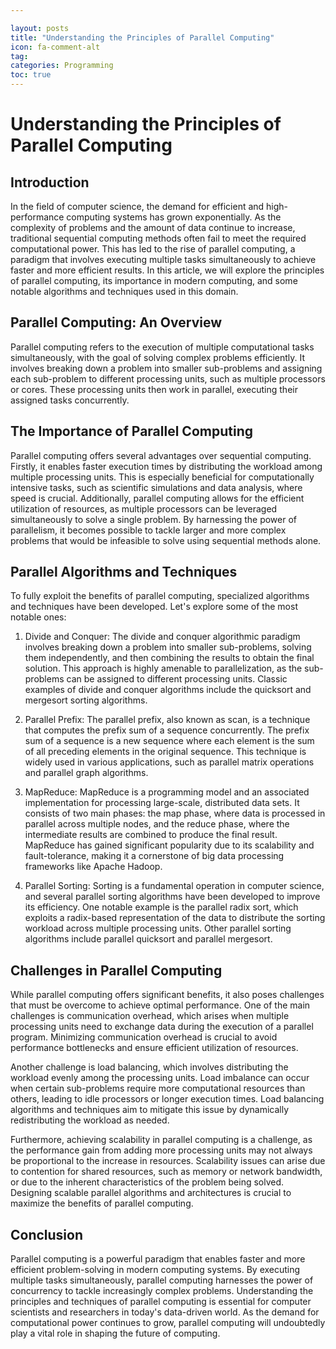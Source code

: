 ```yaml
---

layout: posts
title: "Understanding the Principles of Parallel Computing"
icon: fa-comment-alt
tag:      
categories: Programming
toc: true
---
```




# Understanding the Principles of Parallel Computing

## Introduction

In the field of computer science, the demand for efficient and high-performance computing systems has grown exponentially. As the complexity of problems and the amount of data continue to increase, traditional sequential computing methods often fail to meet the required computational power. This has led to the rise of parallel computing, a paradigm that involves executing multiple tasks simultaneously to achieve faster and more efficient results. In this article, we will explore the principles of parallel computing, its importance in modern computing, and some notable algorithms and techniques used in this domain.

## Parallel Computing: An Overview

Parallel computing refers to the execution of multiple computational tasks simultaneously, with the goal of solving complex problems efficiently. It involves breaking down a problem into smaller sub-problems and assigning each sub-problem to different processing units, such as multiple processors or cores. These processing units then work in parallel, executing their assigned tasks concurrently.

## The Importance of Parallel Computing

Parallel computing offers several advantages over sequential computing. Firstly, it enables faster execution times by distributing the workload among multiple processing units. This is especially beneficial for computationally intensive tasks, such as scientific simulations and data analysis, where speed is crucial. Additionally, parallel computing allows for the efficient utilization of resources, as multiple processors can be leveraged simultaneously to solve a single problem. By harnessing the power of parallelism, it becomes possible to tackle larger and more complex problems that would be infeasible to solve using sequential methods alone.

## Parallel Algorithms and Techniques

To fully exploit the benefits of parallel computing, specialized algorithms and techniques have been developed. Let's explore some of the most notable ones:

1. Divide and Conquer: The divide and conquer algorithmic paradigm involves breaking down a problem into smaller sub-problems, solving them independently, and then combining the results to obtain the final solution. This approach is highly amenable to parallelization, as the sub-problems can be assigned to different processing units. Classic examples of divide and conquer algorithms include the quicksort and mergesort sorting algorithms.

2. Parallel Prefix: The parallel prefix, also known as scan, is a technique that computes the prefix sum of a sequence concurrently. The prefix sum of a sequence is a new sequence where each element is the sum of all preceding elements in the original sequence. This technique is widely used in various applications, such as parallel matrix operations and parallel graph algorithms.

3. MapReduce: MapReduce is a programming model and an associated implementation for processing large-scale, distributed data sets. It consists of two main phases: the map phase, where data is processed in parallel across multiple nodes, and the reduce phase, where the intermediate results are combined to produce the final result. MapReduce has gained significant popularity due to its scalability and fault-tolerance, making it a cornerstone of big data processing frameworks like Apache Hadoop.

4. Parallel Sorting: Sorting is a fundamental operation in computer science, and several parallel sorting algorithms have been developed to improve its efficiency. One notable example is the parallel radix sort, which exploits a radix-based representation of the data to distribute the sorting workload across multiple processing units. Other parallel sorting algorithms include parallel quicksort and parallel mergesort.

## Challenges in Parallel Computing

While parallel computing offers significant benefits, it also poses challenges that must be overcome to achieve optimal performance. One of the main challenges is communication overhead, which arises when multiple processing units need to exchange data during the execution of a parallel program. Minimizing communication overhead is crucial to avoid performance bottlenecks and ensure efficient utilization of resources.

Another challenge is load balancing, which involves distributing the workload evenly among the processing units. Load imbalance can occur when certain sub-problems require more computational resources than others, leading to idle processors or longer execution times. Load balancing algorithms and techniques aim to mitigate this issue by dynamically redistributing the workload as needed.

Furthermore, achieving scalability in parallel computing is a challenge, as the performance gain from adding more processing units may not always be proportional to the increase in resources. Scalability issues can arise due to contention for shared resources, such as memory or network bandwidth, or due to the inherent characteristics of the problem being solved. Designing scalable parallel algorithms and architectures is crucial to maximize the benefits of parallel computing.

## Conclusion

Parallel computing is a powerful paradigm that enables faster and more efficient problem-solving in modern computing systems. By executing multiple tasks simultaneously, parallel computing harnesses the power of concurrency to tackle increasingly complex problems. Understanding the principles and techniques of parallel computing is essential for computer scientists and researchers in today's data-driven world. As the demand for computational power continues to grow, parallel computing will undoubtedly play a vital role in shaping the future of computing.
